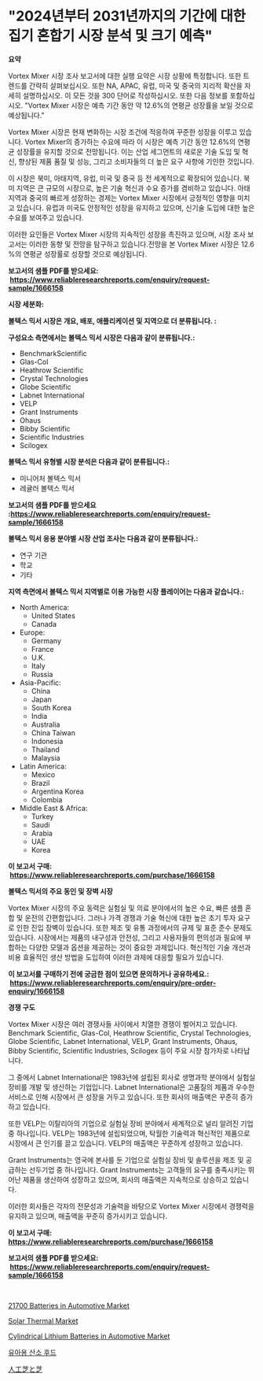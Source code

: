 <p><h1>"2024년부터 2031년까지의 기간에 대한 집기 혼합기 시장 분석 및 크기 예측"</h1></p><p><strong>요약</strong></p>
<p><p>Vortex Mixer 시장 조사 보고서에 대한 실행 요약은 시장 상황에 특정합니다. 또한 트렌드를 간략히 살펴보십시오. 또한 NA, APAC, 유럽, 미국 및 중국의 지리적 확산을 자세히 설명하십시오. 이 모든 것을 300 단어로 작성하십시오. 또한 다음 정보를 포함하십시오. "Vortex Mixer 시장은 예측 기간 동안 약 12.6%의 연평균 성장률을 보일 것으로 예상됩니다."</p><p>Vortex Mixer 시장은 현재 변화하는 시장 조건에 적응하여 꾸준한 성장을 이루고 있습니다. Vortex Mixer의 증가하는 수요에 따라 이 시장은 예측 기간 동안 12.6%의 연평균 성장률을 유지할 것으로 전망됩니다. 이는 산업 세그먼트의 새로운 기술 도입 및 혁신, 향상된 제품 품질 및 성능, 그리고 소비자들의 더 높은 요구 사항에 기인한 것입니다.</p><p>이 시장은 북미, 아태지역, 유럽, 미국 및 중국 등 전 세계적으로 확장되어 있습니다. 북미 지역은 큰 규모의 시장으로, 높은 기술 혁신과 수요 증가를 겸비하고 있습니다. 아태지역과 중국의 빠르게 성장하는 경제는 Vortex Mixer 시장에서 긍정적인 영향을 미치고 있습니다. 유럽과 미국도 안정적인 성장을 유지하고 있으며, 신기술 도입에 대한 높은 수요를 보여주고 있습니다.</p><p>이러한 요인들은 Vortex Mixer 시장의 지속적인 성장을 촉진하고 있으며, 시장 조사 보고서는 이러한 동향 및 전망을 탐구하고 있습니다.전망을 본 Vortex Mixer 시장은 12.6 %의 연평균 성장률로 성장할 것으로 예상됩니다.</p></p>
<p><strong>보고서의 샘플 PDF를 받으세요: &nbsp;<a href="https://www.reliableresearchreports.com/enquiry/request-sample/1666158">https://www.reliableresearchreports.com/enquiry/request-sample/1666158</a></strong></p>
<p><strong>시장 세분화:</strong></p>
<p><strong> 볼텍스 믹서 시장은 개요, 배포, 애플리케이션 및 지역으로 더 분류됩니다. :</strong></p>
<p><strong>구성요소 측면에서는 볼텍스 믹서 시장은 다음과 같이 분류됩니다.:</strong></p>
<p><ul><li>BenchmarkScientific</li><li>Glas-Col</li><li>Heathrow Scientific</li><li>Crystal Technologies</li><li>Globe Scientific</li><li>Labnet International</li><li>VELP</li><li>Grant Instruments</li><li>Ohaus</li><li>Bibby Scientific</li><li>Scientific Industries</li><li>Scilogex</li></ul></p>
<p><strong> 볼텍스 믹서 유형별 시장 분석은 다음과 같이 분류됩니다.:</strong></p>
<p><ul><li>미니어처 볼텍스 믹서</li><li>레귤러 볼텍스 믹서</li></ul></p>
<p><strong>보고서의 샘플 PDF를 받으세요 :<a href="https://www.reliableresearchreports.com/enquiry/request-sample/1666158">https://www.reliableresearchreports.com/enquiry/request-sample/1666158</a></strong></p>
<p><strong> 볼텍스 믹서 응용 분야별 시장 산업 조사는 다음과 같이 분류됩니다.:</strong></p>
<p><ul><li>연구 기관</li><li>학교</li><li>기타</li></ul></p>
<p><strong>지역 측면에서 볼텍스 믹서 지역별로 이용 가능한 시장 플레이어는 다음과 같습니다.:</strong></p>
<p><ul>
    <li>
        North America:
        <ul>
            <li>United States</li>
            <li>Canada</li>
        </ul>
    </li>
    <li>
        Europe:
        <ul>
            <li>Germany</li>
            <li>France</li>
            <li>U.K.</li>
            <li>Italy</li>
            <li>Russia</li>
        </ul>
    </li>
    <li>
        Asia-Pacific:
        <ul>
            <li>China</li>
            <li>Japan</li>
            <li>South Korea</li>
            <li>India</li>
            <li>Australia</li>
            <li>China Taiwan</li>
            <li>Indonesia</li>
            <li>Thailand</li>
            <li>Malaysia</li>
        </ul>
    </li>
    <li>
        Latin America:
        <ul>
            <li>Mexico</li>
            <li>Brazil</li>
            <li>Argentina Korea</li>
            <li>Colombia</li>
        </ul>
    </li>
    <li>
        Middle East & Africa:
        <ul>
            <li>Turkey</li>
            <li>Saudi</li>
            <li>Arabia</li>
            <li>UAE</li>
            <li>Korea</li>
        </ul>
    </li>
    </ul></p>
<p><strong>이 보고서 구매: &nbsp;<a href="https://www.reliableresearchreports.com/purchase/1666158">https://www.reliableresearchreports.com/purchase/1666158</a></strong></p>
<p><strong>볼텍스 믹서의 주요 동인 및 장벽 시장</strong></p>
<p><p>Vortex Mixer 시장의 주요 동력은 실험실 및 의료 분야에서의 높은 수요, 빠른 샘플 혼합 및 운전의 간편함입니다. 그러나 가격 경쟁과 기술 혁신에 대한 높은 초기 투자 요구로 인한 진입 장벽이 있습니다. 또한 제조 및 유통 과정에서의 규제 및 표준 준수 문제도 있습니다. 시장에서는 제품의 내구성과 안전성, 그리고 사용자들의 편의성과 필요에 부합하는 다양한 모델과 옵션을 제공하는 것이 중요한 과제입니다. 혁신적인 기술 개선과 비용 효율적인 생산 방법을 도입하여 이러한 과제에 대응할 필요가 있습니다.</p></p>
<p><strong>이 보고서를 구매하기 전에 궁금한 점이 있으면 문의하거나 공유하세요.: &nbsp;<a href="https://www.reliableresearchreports.com/enquiry/pre-order-enquiry/1666158">https://www.reliableresearchreports.com/enquiry/pre-order-enquiry/1666158</a></strong></p>
<p><strong>경쟁 구도</strong></p>
<p><p>Vortex Mixer 시장은 여러 경쟁사들 사이에서 치열한 경쟁이 벌어지고 있습니다. Benchmark Scientific, Glas-Col, Heathrow Scientific, Crystal Technologies, Globe Scientific, Labnet International, VELP, Grant Instruments, Ohaus, Bibby Scientific, Scientific Industries, Scilogex 등이 주요 시장 참가자로 나타납니다.</p><p>그 중에서 Labnet International은 1983년에 설립된 회사로 생명과학 분야에서 실험실 장비를 개발 및 생산하는 기업입니다. Labnet International은 고품질의 제품과 우수한 서비스로 인해 시장에서 큰 성장을 거두고 있습니다. 또한 회사의 매출액은 꾸준히 증가하고 있습니다.</p><p>또한 VELP는 이탈리아의 기업으로 실험실 장비 분야에서 세계적으로 널리 알려진 기업 중 하나입니다. VELP는 1983년에 설립되었으며, 탁월한 기술력과 혁신적인 제품으로 시장에서 큰 인기를 끌고 있습니다. VELP의 매출액은 꾸준하게 성장하고 있습니다.</p><p>Grant Instruments는 영국에 본사를 둔 기업으로 실험실 장비 및 솔루션을 제조 및 공급하는 선두기업 중 하나입니다. Grant Instruments는 고객들의 요구를 충족시키는 뛰어난 제품을 생산하여 성장하고 있으며, 회사의 매출액은 지속적으로 상승하고 있습니다.</p><p>이러한 회사들은 각자의 전문성과 기술력을 바탕으로 Vortex Mixer 시장에서 경쟁력을 유지하고 있으며, 매출액을 꾸준히 증가시키고 있습니다.</p></p>
<p><strong>이 보고서 구매: &nbsp; <a href="https://www.reliableresearchreports.com/purchase/1666158">https://www.reliableresearchreports.com/purchase/1666158</a></strong></p>
<p><strong>보고서의 샘플 PDF를 받으세요: &nbsp;<a href="https://www.reliableresearchreports.com/enquiry/request-sample/1666158">https://www.reliableresearchreports.com/enquiry/request-sample/1666158</a></strong><strong></strong></p>
<p>&nbsp;</p>
<p><p><a href="https://issuu.com/reportprime-2/docs/21700-batteries-in-automotive-market-size-2030.ppt">21700 Batteries in Automotive Market</a></p><p><a href="https://github.com/jhcraigie/Market-Research-Report-List-2/blob/main/solar-thermal-market.md">Solar Thermal Market</a></p><p><a href="https://issuu.com/reportprime-2/docs/cylindrical-lithium-batteries-in-automotive-market">Cylindrical Lithium Batteries in Automotive Market</a></p><p><a href="https://github.com/trmesnao7959541/Market-Research-Report-List-1/blob/main/636952715145.md">유아용 산소 후드</a></p><p><a href="https://github.com/xnljig2898992/Market-Research-Report-List-1/blob/main/313046216280.md">人工芝と芝</a></p></p>